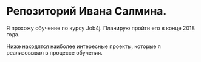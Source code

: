 # Репозиторий Ивана Салмина.

Я прохожу обучение по курсу Job4j. Планирую пройти его в конце 2018 года. 

Ниже находятся наиболее интересные проекты, которые я реализовывал в процессе обучения.